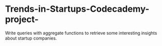 # Trends-in-Startups-Codecademy-project-
Write queries with aggregate functions to retrieve some interesting insights about startup companies.
